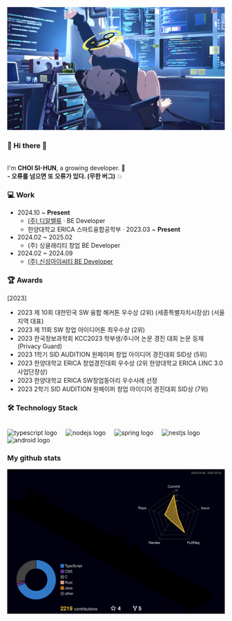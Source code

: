 <div align="left">
  <img src="./header_background_image.jpg"/>
  
### 👋 Hi there 👋
  <br>
  I'm <strong>CHOI SI-HUN</strong>, a growing developer. 🌱 <br>
  <strong>- 오류를 넘으면 또 오류가 있다. (무한 버그)</strong> 💥

### 💻 Work
- 2024.10 ~ **Present** 
  - <a href="http://www.drvalue.co.kr/">(주) 디알밸류</a> · BE Developer
  - 한양대학교 ERICA 스마트융합공학부 · 2023.03 ~ **Present**
- 2024.02 ~ 2025.02
  - (주) 싱귤래리티 창업 BE Developer
- 2024.02 ~ 2024.09
  - <a href="http://ksict.com/">(주) 신성아이씨티 BE Developer</a>

### 🏆 Awards
[2023]
- 2023 제 10회 대한민국 SW 융합 해커톤 우수상 (2위) (세종특별자치시장상) (서울지역 대표)
- 2023 제 11회 SW 창업 아이디어톤 최우수상 (2위)
- 2023 한국정보과학회 KCC2023 학부생/주니어 논문 경진 대회 논문 등재 (Privacy Guard)
- 2023 1학기 SID AUDITION 원페이퍼 창업 아이디어 경진대회 SID상 (5위)
- 2023 한양대학교 ERICA 창업경진대회 우수상 (2위 한양대학교 ERICA LINC 3.0 사업단장상)
- 2023 한양대학교 ERICA SW창업동아리 우수사례 선정
- 2023 2학기 SID AUDITION 원페이퍼 창업 아이디어 경진대회 SID상 (7위)
  
### 🛠 Technology Stack
  </br>
  
  <div align="left">
    <img src="https://img.shields.io/badge/TypeScript-3178C6?logo=typescript&logoColor=white&style=for-the-badge" height="40" alt="typescript logo"  />
    <img width="12" />
    <img src="https://img.shields.io/badge/Node.js-339933?logo=nodedotjs&logoColor=white&style=for-the-badge" height="40" alt="nodejs logo"  />
    <img width="12" />
    <img src="https://img.shields.io/badge/Spring-6DB33F?logo=spring&logoColor=black&style=for-the-badge" height="40" alt="spring logo"  />
    <img width="12" />
    <img src="https://img.shields.io/badge/NestJS-E0234E?logo=nestjs&logoColor=white&style=for-the-badge" height="40" alt="nestjs logo"  />
    <img width="12" />
    <img src="https://img.shields.io/badge/Android-3DDC84?logo=android&logoColor=black&style=for-the-badge" height="40" alt="android logo"  />
  </div>
    
### My github stats
  <img src="./profile-3d-contrib/profile-night-rainbow.svg" />
</div>

